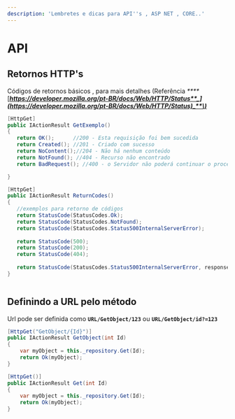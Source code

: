 ```yaml
---
description: 'Lembretes e dicas para API''s , ASP NET , CORE..'
---
```


# API

## Retornos HTTP's

Códigos de retornos básicos , para mais detalhes \(Referência _****_[_**https://developer.mozilla.org/pt-BR/docs/Web/HTTP/Status**_](https://developer.mozilla.org/pt-BR/docs/Web/HTTP/Status)_**\)**_

```csharp
[HttpGet]
public IActionResult GetExemplo()
{
   return OK();      //200 - Esta requisição foi bem sucedida
   return Created(); //201 - Criado com sucesso
   return NoContent();//204 - Não há nenhum conteúdo
   return NotFound(); //404 - Recurso não encontrado
   return BadRequest(); //400 - o Servidor não poderá continuar o processo por falta/erro no processo

}

[HttpGet]
public IActionResult ReturnCodes()
{
   //exemplos para retorno de códigos
   return StatusCode(StatusCodes.Ok);
   return StatusCode(StatusCodes.NotFound);
   return StatusCode(StatusCodes.Status500InternalServerError);
   
   return StatusCode(500);
   return StatusCode(200);
   return StatusCode(404);
   
   return StatusCode(StatusCodes.Status500InternalServerError, responseObject);
}



```

## Definindo a URL pelo método

Url pode ser definida como   **`URL/GetObject/123`** ou **`URL/GetObject/id?=123`**

```csharp
[HttpGet("GetObject/{Id}")]
public IActionResult GetObject(int Id)
{
    var myObject = this._repository.Get(Id); 
    return Ok(myObject);
}

[HttpGet()]
public IActionResult Get(int Id)
{
    var myObject = this._repository.Get(Id); 
    return Ok(myObject);
}


```

